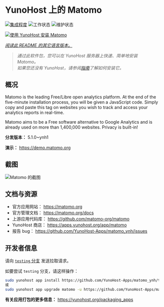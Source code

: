<!--
注意：此 README 由 <https://github.com/YunoHost/apps/tree/master/tools/readme_generator> 自动生成
请勿手动编辑。
-->

# YunoHost 上的 Matomo

[![集成程度](https://dash.yunohost.org/integration/matomo.svg)](https://dash.yunohost.org/appci/app/matomo) ![工作状态](https://ci-apps.yunohost.org/ci/badges/matomo.status.svg) ![维护状态](https://ci-apps.yunohost.org/ci/badges/matomo.maintain.svg)

[![使用 YunoHost 安装 Matomo](https://install-app.yunohost.org/install-with-yunohost.svg)](https://install-app.yunohost.org/?app=matomo)

*[阅读此 README 的其它语言版本。](./ALL_README.md)*

> *通过此软件包，您可以在 YunoHost 服务器上快速、简单地安装 Matomo。*  
> *如果您还没有 YunoHost，请参阅[指南](https://yunohost.org/install)了解如何安装它。*

## 概况

Matomo is the leading Free/Libre open analytics platform. At the end of the five-minute installation process, you will be given a JavaScript code. Simply copy and paste this tag on websites you wish to track and access your analytics reports in real-time.

Matomo aims to be a Free software alternative to Google Analytics and is already used on more than 1,400,000 websites. Privacy is built-in!


**分发版本：** 5.1.0~ynh1

**演示：** <https://demo.matomo.org>

## 截图

![Matomo 的截图](./doc/screenshots/screenshot.png)

## 文档与资源

- 官方应用网站： <https://matomo.org>
- 官方管理文档： <https://matomo.org/docs>
- 上游应用代码库： <https://github.com/matomo-org/matomo>
- YunoHost 商店： <https://apps.yunohost.org/app/matomo>
- 报告 bug： <https://github.com/YunoHost-Apps/matomo_ynh/issues>

## 开发者信息

请向 [`testing` 分支](https://github.com/YunoHost-Apps/matomo_ynh/tree/testing) 发送拉取请求。

如要尝试 `testing` 分支，请这样操作：

```bash
sudo yunohost app install https://github.com/YunoHost-Apps/matomo_ynh/tree/testing --debug
或
sudo yunohost app upgrade matomo -u https://github.com/YunoHost-Apps/matomo_ynh/tree/testing --debug
```

**有关应用打包的更多信息：** <https://yunohost.org/packaging_apps>
